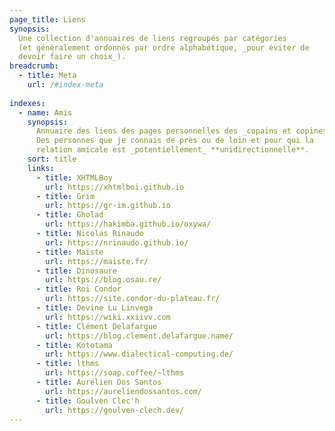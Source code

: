 ```yaml
---
page_title: Liens
synopsis:
  Une collection d'annuaires de liens regroupés par catégories 
  (et généralement ordonnés par ordre alphabétique, _pour éviter de 
  devoir faire un choix_).
breadcrumb:
  - title: Meta
    url: /#index-meta
    
indexes:
  - name: Amis
    synopsis:
      Annuaire des liens des pages personnelles des _copains et copines_.
      Des personnes que je connais de près ou de loin et pour qui la 
      relation amicale est _potentiellement_ **unidirectionnelle**.
    sort: title
    links:
      - title: XHTMLBoy
        url: https://xhtmlboi.github.io
      - title: Grim
        url: https://gr-im.github.io
      - title: Gholad
        url: https://hakimba.github.io/oxywa/
      - title: Nicolas Rinaudo
        url: https://nrinaudo.github.io/
      - title: Maiste
        url: https://maiste.fr/
      - title: Dinosaure
        url: https://blog.osau.re/
      - title: Roi Condor 
        url: https://site.condor-du-plateau.fr/
      - title: Devine Lu Linvega
        url: https://wiki.xxiivv.com
      - title: Clément Delafargue
        url: https://blog.clement.delafargue.name/
      - title: Kototama
        url: https://www.dialectical-computing.de/
      - title: lthms
        url: https://soap.coffee/~lthms
      - title: Aurélien Dos Santos
        url: https://aureliendossantos.com/
      - title: Goulven Clec'h
        url: https://goulven-clech.dev/
---
```

